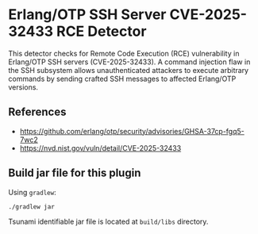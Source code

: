 # Erlang/OTP SSH Server CVE-2025-32433 RCE Detector

This detector checks for Remote Code Execution (RCE) vulnerability in Erlang/OTP
SSH servers (CVE-2025-32433). A command injection flaw in the SSH subsystem
allows unauthenticated attackers to execute arbitrary commands by sending
crafted SSH messages to affected Erlang/OTP versions.

## References

-   https://github.com/erlang/otp/security/advisories/GHSA-37cp-fgq5-7wc2
-   https://nvd.nist.gov/vuln/detail/CVE-2025-32433

## Build jar file for this plugin

Using `gradlew`:

```shell
./gradlew jar
```

Tsunami identifiable jar file is located at `build/libs` directory.

